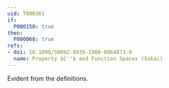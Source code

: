 ```yaml
---
uid: T000361
if:
  P000150: true
then:
  P000068: true
refs:
- doi: 10.1090/S0002-9939-1988-0964873-0
  name: Property $C''$ and Function Spaces (Sakai)
---
```


Evident from the definitions.
